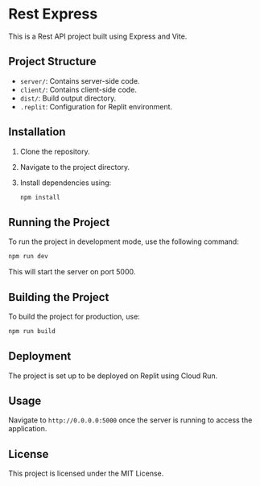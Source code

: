 # Rest Express

This is a Rest API project built using Express and Vite.

## Project Structure

- `server/`: Contains server-side code.
- `client/`: Contains client-side code.
- `dist/`: Build output directory.
- `.replit`: Configuration for Replit environment.

## Installation

1. Clone the repository.
2. Navigate to the project directory.
3. Install dependencies using:

   ```bash
   npm install
   ```

## Running the Project

To run the project in development mode, use the following command:

```bash
npm run dev
```

This will start the server on port 5000.

## Building the Project

To build the project for production, use:

```bash
npm run build
```

## Deployment

The project is set up to be deployed on Replit using Cloud Run.

## Usage

Navigate to `http://0.0.0.0:5000` once the server is running to access the application.

## License

This project is licensed under the MIT License.
